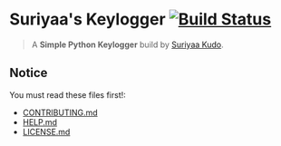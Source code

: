 # Suriyaa's Keylogger [![Build Status](https://travis-ci.org/SuriyaaKudoIsc/keylogger.svg?branch=master)](https://travis-ci.org/SuriyaaKudoIsc/keylogger)

> A **Simple Python Keylogger** build by [Suriyaa Kudo](https://j.mp/ItsSuriyaa). 


## Notice

You must read these files first!:

* [CONTRIBUTING.md](CONTRIBUTING.md)
* [HELP.md](HELP.md)
* [LICENSE.md](LICENSE.md)
